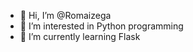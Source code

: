 - 👋 Hi, I’m @Romaizega
- 👀 I’m interested in Python programming 
- 🌱 I’m currently learning Flask


<!---
Romaizega/Romaizega is a ✨ special ✨ repository because its `README.md` (this file) appears on your GitHub profile.
You can click the Preview link to take a look at your changes.
--->
